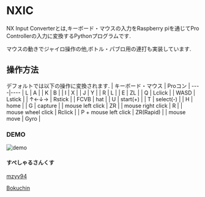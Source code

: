 # NXIC
NX Input Converterとは,キーボード・マウスの入力をRaspberry piを通じてPro Controllerの入力に変換するPythonプログラムです.

マウスの動きでジャイロ操作の他,ボトル・パブロ用の連打も実装しています.
## 操作方法
デフォルトでは以下の操作に変換されます.
| キーボード・マウス | Proコン |
----|---- 
| L | A |
| K | B |
| I | X |
| J | Y |
| R | L |
| E | ZL |
| Q | Lclick |
| WASD | Lstick |
| ↑←↓→ | Rstick |
| FCVB | hat |
| U | start(+) |
| T | select(-) |
| H | home |
| G | capture |
| mouse left click | ZR |
| mouse right click | R |
| mouse wheel click | Rclick |
| P + mouse left click | ZR(Rapid) |
| mouse move | Gyro |
### DEMO
![demo](https://cdn.discordapp.com/attachments/730426864442671154/960466699533029406/demo4.gif)
#### すぺしゃるさんくす
[mzyy94](https://www.mzyy94.com/blog/2020/03/20/nintendo-switch-pro-controller-usb-gadget/)

[Bokuchin](https://qiita.com/Bokuchin/items/7fee2c6a04c97dde29b4)
